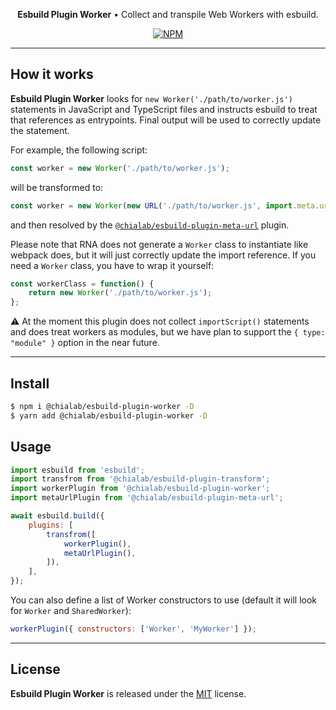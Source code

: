<p align="center">
    <strong>Esbuild Plugin Worker</strong> • Collect and transpile Web Workers with esbuild.
</p>

<p align="center">
    <a href="https://www.npmjs.com/package/@chialab/esbuild-plugin-worker"><img alt="NPM" src="https://img.shields.io/npm/v/@chialab/esbuild-plugin-worker.svg?style=flat-square"></a>
</p>

---

## How it works

**Esbuild Plugin Worker** looks for `new Worker('./path/to/worker.js')` statements in JavaScript and TypeScript files and instructs esbuild to treat that references as entrypoints. Final output will be used to correctly update the statement.

For example, the following script:

```js
const worker = new Worker('./path/to/worker.js');
```

will be transformed to:

```js
const worker = new Worker(new URL('./path/to/worker.js', import.meta.url));
```

and then resolved by the [`@chialab/esbuild-plugin-meta-url`](../esbuild-plugin-meta-url) plugin.

Please note that RNA does not generate a `Worker` class to instantiate like webpack does, but it will just correctly update the import reference. If you need a `Worker` class, you have to wrap it yourself:

```javascript
const workerClass = function() {
    return new Worker('./path/to/worker.js');
};
```

⚠️ At the moment this plugin does not collect `importScript()` statements and does treat workers as modules, but we have plan to support the `{ type: "module" }` option in the near future.

---

## Install

```sh
$ npm i @chialab/esbuild-plugin-worker -D
$ yarn add @chialab/esbuild-plugin-worker -D
```

## Usage

```js
import esbuild from 'esbuild';
import transfrom from '@chialab/esbuild-plugin-transform';
import workerPlugin from '@chialab/esbuild-plugin-worker';
import metaUrlPlugin from '@chialab/esbuild-plugin-meta-url';

await esbuild.build({
    plugins: [
        transfrom([
            workerPlugin(),
            metaUrlPlugin(),
        ]),
    ],
});
```

You can also define a list of Worker constructors to use (default it will look for `Worker` and `SharedWorker`):

```js
workerPlugin({ constructors: ['Worker', 'MyWorker'] });
```

---

## License

**Esbuild Plugin Worker** is released under the [MIT](https://github.com/chialab/rna/blob/main/packages/esbuild-plugin-worker/LICENSE) license.
